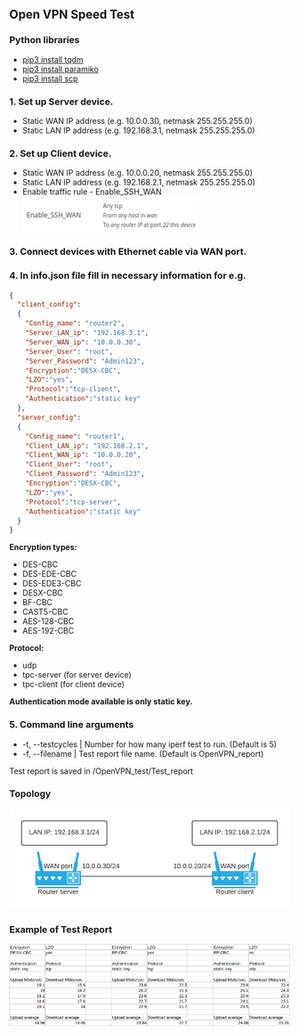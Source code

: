 ## Open VPN Speed Test 

### Python libraries
- [pip3 install tqdm](https://tqdm.github.io/)
- [pip3 install paramiko](https://www.paramiko.org/)
- [pip3 install scp](https://pypi.org/project/scp/)

### 1. Set up Server device.  
- Static WAN IP address (e.g. 10.0.0.30, netmask 255.255.255.0)
- Static LAN IP address (e.g. 192.168.3.1, netmask 255.255.255.0)

### 2. Set up Client device.
- Static WAN IP address (e.g. 10.0.0.20, netmask 255.255.255.0)
- Static LAN IP address (e.g. 192.168.2.1, netmask 255.255.255.0)
- Enable traffic rule - Enable_SSH_WAN  
![alt text](https://github.com/zyygis/OpenVPN_speed_test/blob/master/traffic%20rule.png)

### 3. Connect devices with Ethernet cable via WAN port.

### 4. In info.json file fill in necessary information for e.g.

```json
{
  "client_config": 
  {
    "Config_name": "router2",
    "Server_LAN_ip": "192.168.3.1",
    "Server_WAN_ip": "10.0.0.30",
    "Server_User": "root",
    "Server_Password": "Admin123",
    "Encryption":"DESX-CBC",
    "LZO":"yes",
    "Protocol":"tcp-client",
    "Authentication":"static key"
  },
  "server_config":
  {
    "Config_name": "router1",
    "Client_LAN_ip": "192.168.2.1",
    "Client_WAN_ip": "10.0.0.20",
    "Client_User": "root",
    "Client_Password": "Admin123",
    "Encryption":"DESX-CBC",
    "LZO":"yes",
    "Protocol":"tcp-server",
    "Authentication":"static key"
  }
}
```

**Encryption types:**  
- DES-CBC  
- DES-EDE-CBC  
- DES-EDE3-CBC  
- DESX-CBC  
- BF-CBC  
- CAST5-CBC  
- AES-128-CBC  
- AES-192-CBC  
  
**Protocol:**  
- udp
- tpc-server (for server device)
- tpc-client (for client device)  

**Authentication mode available is only static key.**  

### 5. Command line arguments  
- -t, --testcycles | Number for how many iperf test to run. (Default is 5)
- -f, --filename | Test report file name. (Default is OpenVPN_report)

Test report is saved in /OpenVPN_test/Test_report

### Topology
![alt text](https://github.com/zyygis/OpenVPN_speed_test/blob/master/diagram.png)
### Example of Test Report
![alt text](https://github.com/zyygis/OpenVPN_speed_test/blob/master/test_report.png)

